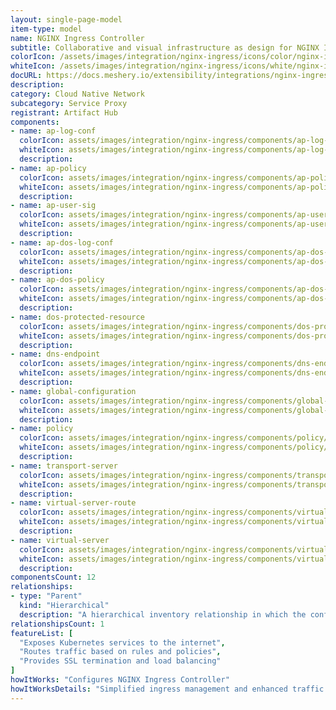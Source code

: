 ```yaml
---
layout: single-page-model
item-type: model
name: NGINX Ingress Controller
subtitle: Collaborative and visual infrastructure as design for NGINX Ingress Controller
colorIcon: /assets/images/integration/nginx-ingress/icons/color/nginx-ingress-color.svg
whiteIcon: /assets/images/integration/nginx-ingress/icons/white/nginx-ingress-white.svg
docURL: https://docs.meshery.io/extensibility/integrations/nginx-ingress
description: 
category: Cloud Native Network
subcategory: Service Proxy
registrant: Artifact Hub
components: 
- name: ap-log-conf
  colorIcon: assets/images/integration/nginx-ingress/components/ap-log-conf/icons/color/ap-log-conf-color.svg
  whiteIcon: assets/images/integration/nginx-ingress/components/ap-log-conf/icons/white/ap-log-conf-white.svg
  description: 
- name: ap-policy
  colorIcon: assets/images/integration/nginx-ingress/components/ap-policy/icons/color/ap-policy-color.svg
  whiteIcon: assets/images/integration/nginx-ingress/components/ap-policy/icons/white/ap-policy-white.svg
  description: 
- name: ap-user-sig
  colorIcon: assets/images/integration/nginx-ingress/components/ap-user-sig/icons/color/ap-user-sig-color.svg
  whiteIcon: assets/images/integration/nginx-ingress/components/ap-user-sig/icons/white/ap-user-sig-white.svg
  description: 
- name: ap-dos-log-conf
  colorIcon: assets/images/integration/nginx-ingress/components/ap-dos-log-conf/icons/color/ap-dos-log-conf-color.svg
  whiteIcon: assets/images/integration/nginx-ingress/components/ap-dos-log-conf/icons/white/ap-dos-log-conf-white.svg
  description: 
- name: ap-dos-policy
  colorIcon: assets/images/integration/nginx-ingress/components/ap-dos-policy/icons/color/ap-dos-policy-color.svg
  whiteIcon: assets/images/integration/nginx-ingress/components/ap-dos-policy/icons/white/ap-dos-policy-white.svg
  description: 
- name: dos-protected-resource
  colorIcon: assets/images/integration/nginx-ingress/components/dos-protected-resource/icons/color/dos-protected-resource-color.svg
  whiteIcon: assets/images/integration/nginx-ingress/components/dos-protected-resource/icons/white/dos-protected-resource-white.svg
  description: 
- name: dns-endpoint
  colorIcon: assets/images/integration/nginx-ingress/components/dns-endpoint/icons/color/dns-endpoint-color.svg
  whiteIcon: assets/images/integration/nginx-ingress/components/dns-endpoint/icons/white/dns-endpoint-white.svg
  description: 
- name: global-configuration
  colorIcon: assets/images/integration/nginx-ingress/components/global-configuration/icons/color/global-configuration-color.svg
  whiteIcon: assets/images/integration/nginx-ingress/components/global-configuration/icons/white/global-configuration-white.svg
  description: 
- name: policy
  colorIcon: assets/images/integration/nginx-ingress/components/policy/icons/color/policy-color.svg
  whiteIcon: assets/images/integration/nginx-ingress/components/policy/icons/white/policy-white.svg
  description: 
- name: transport-server
  colorIcon: assets/images/integration/nginx-ingress/components/transport-server/icons/color/transport-server-color.svg
  whiteIcon: assets/images/integration/nginx-ingress/components/transport-server/icons/white/transport-server-white.svg
  description: 
- name: virtual-server-route
  colorIcon: assets/images/integration/nginx-ingress/components/virtual-server-route/icons/color/virtual-server-route-color.svg
  whiteIcon: assets/images/integration/nginx-ingress/components/virtual-server-route/icons/white/virtual-server-route-white.svg
  description: 
- name: virtual-server
  colorIcon: assets/images/integration/nginx-ingress/components/virtual-server/icons/color/virtual-server-color.svg
  whiteIcon: assets/images/integration/nginx-ingress/components/virtual-server/icons/white/virtual-server-white.svg
  description: 
componentsCount: 12
relationships: 
- type: "Parent"
  kind: "Hierarchical"
  description: "A hierarchical inventory relationship in which the configuration of (parent) component is patched with the configuration of other (child) component. E.g Secret->Pod, ConfigMaps->Deployment, etc..."
relationshipsCount: 1
featureList: [
  "Exposes Kubernetes services to the internet",
  "Routes traffic based on rules and policies",
  "Provides SSL termination and load balancing"
]
howItWorks: "Configures NGINX Ingress Controller"
howItWorksDetails: "Simplified ingress management and enhanced traffic routing in Kubernetes"
---
```

